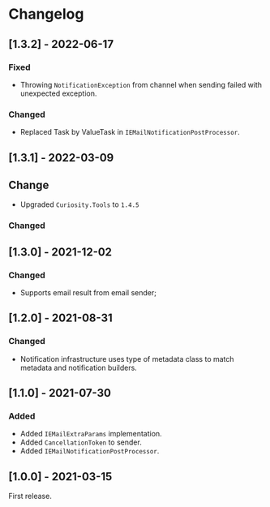 # Changelog

## [1.3.2] - 2022-06-17

### Fixed

- Throwing `NotificationException` from channel when sending failed with unexpected exception.

### Changed

- Replaced Task by ValueTask in `IEMailNotificationPostProcessor`.

## [1.3.1] - 2022-03-09

## Change

- Upgraded `Curiosity.Tools` to `1.4.5`

### Changed

## [1.3.0] - 2021-12-02

### Changed

- Supports email result from email sender;

## [1.2.0] - 2021-08-31

### Changed

- Notification infrastructure uses type of metadata class to match metadata and notification builders.

## [1.1.0] - 2021-07-30

### Added

- Added `IEMailExtraParams` implementation.
- Added `CancellationToken` to sender.
- Added `IEMailNotificationPostProcessor`.

## [1.0.0] - 2021-03-15

First release.
